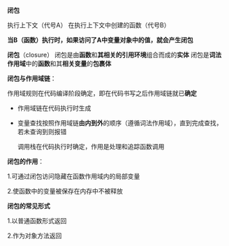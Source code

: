 **闭包**

执行上下文（代号A）
在执行上下文中创建的函数（代号B）

**当B（函数）执行时，如果访问了A中变量对象中的值，就会产生闭包**

**闭包**（closure）
闭包是由**函数**和**其相关的引用环境**组合而成的**实体**
闭包是**词法作用域**中的**函数**和其**相关变量**的**包裹体**

**闭包与作用域链**：

作用域规则在代码编译阶段确定，即在代码书写之后作用域链就已**确定**

- 作用域链在代码执行时生成

- 变量查找按照作用域链**由内到外**的顺序（遵循词法作用域），直到完成查找，若未查询到则报错

  调用栈在代码执行时确定，作用是处理和追踪函数调用

**闭包的作用**：

1.可通过闭包访问隐藏在函数作用域内的局部变量

2.使函数中的变量被保存在内存中不被释放



**闭包的常见形式**

1.以普通函数形式返回

2.作为对象方法返回